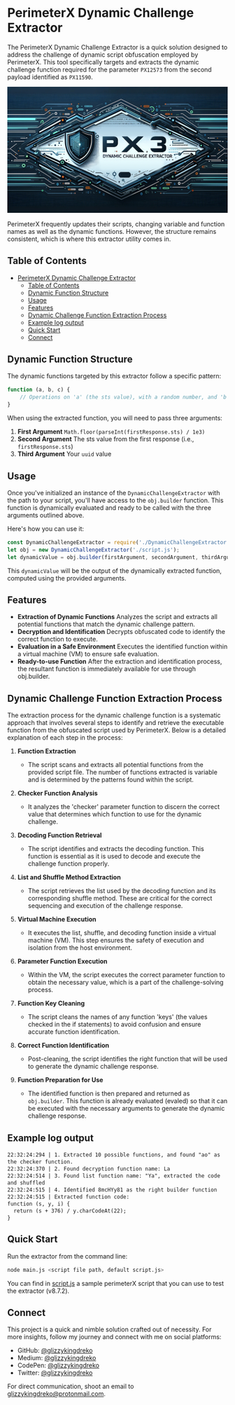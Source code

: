 # PerimeterX Dynamic Challenge Extractor
The PerimeterX Dynamic Challenge Extractor is a quick solution designed to address the challenge of dynamic script obfuscation employed by PerimeterX. This tool specifically targets and extracts the dynamic challenge function required for the parameter `PX12573` from the second payload identified as `PX11590`.

![Banner](img/banner.jpg)

PerimeterX frequently updates their scripts, changing variable and function names as well as the dynamic functions. However, the structure remains consistent, which is where this extractor utility comes in.

## Table of Contents
- [PerimeterX Dynamic Challenge Extractor](#perimeterx-dynamic-challenge-extractor)
  - [Table of Contents](#table-of-contents)
  - [Dynamic Function Structure](#dynamic-function-structure)
  - [Usage](#usage)
  - [Features](#features)
  - [Dynamic Challenge Function Extraction Process](#dynamic-challenge-function-extraction-process)
  - [Example log output](#example-log-output)
  - [Quick Start](#quick-start)
  - [Connect](#connect)

## Dynamic Function Structure
The dynamic functions targeted by this extractor follow a specific pattern:
```js
function (a, b, c) {
    // Operations on 'a' (the sts value), with a random number, and 'b' or 'c' using charCodeAt on a random index.
}
```
When using the extracted function, you will need to pass three arguments:

1. **First Argument** `Math.floor(parseInt(firstResponse.sts) / 1e3)`
2. **Second Argument** The sts value from the first response (i.e., `firstResponse.sts`)
3. **Third Argument** Your `uuid` value

## Usage
Once you've initialized an instance of the `DynamicChallengeExtractor` with the path to your script, you'll have access to the `obj.builder` function. This function is dynamically evaluated and ready to be called with the three arguments outlined above.

Here's how you can use it:
```js
const DynamicChallengeExtractor = require('./DynamicChallengeExtractor');
let obj = new DynamicChallengeExtractor('./script.js');
let dynamicValue = obj.builder(firstArgument, secondArgument, thirdArgument);
```
This `dynamicValue` will be the output of the dynamically extracted function, computed using the provided arguments.

## Features
- **Extraction of Dynamic Functions** Analyzes the script and extracts all potential functions that match the dynamic challenge pattern.
- **Decryption and Identification** Decrypts obfuscated code to identify the correct function to execute.
- **Evaluation in a Safe Environment** Executes the identified function within a virtual machine (VM) to ensure safe evaluation.
- **Ready-to-use Function** After the extraction and identification process, the resultant function is immediately available for use through obj.builder.

## Dynamic Challenge Function Extraction Process

The extraction process for the dynamic challenge function is a systematic approach that involves several steps to identify and retrieve the executable function from the obfuscated script used by PerimeterX. Below is a detailed explanation of each step in the process:

1. **Function Extraction**
   - The script scans and extracts all potential functions from the provided script file. The number of functions extracted is variable and is determined by the patterns found within the script.

2. **Checker Function Analysis**
   - It analyzes the 'checker' parameter function to discern the correct value that determines which function to use for the dynamic challenge.

3. **Decoding Function Retrieval**
   - The script identifies and extracts the decoding function. This function is essential as it is used to decode and execute the challenge function properly.

4. **List and Shuffle Method Extraction**
   - The script retrieves the list used by the decoding function and its corresponding shuffle method. These are critical for the correct sequencing and execution of the challenge response.

5. **Virtual Machine Execution**
   - It executes the list, shuffle, and decoding function inside a virtual machine (VM). This step ensures the safety of execution and isolation from the host environment.

6. **Parameter Function Execution**
   - Within the VM, the script executes the correct parameter function to obtain the necessary value, which is a part of the challenge-solving process.

7. **Function Key Cleaning**
   - The script cleans the names of any function 'keys' (the values checked in the if statements) to avoid confusion and ensure accurate function identification.

8. **Correct Function Identification**
   - Post-cleaning, the script identifies the right function that will be used to generate the dynamic challenge response.

9. **Function Preparation for Use**
   - The identified function is then prepared and returned as `obj.builder`. This function is already evaluated (evaled) so that it can be executed with the necessary arguments to generate the dynamic challenge response.

## Example log output
```
22:32:24:294 | 1. Extracted 10 possible functions, and found "ao" as the checker function.
22:32:24:370 | 2. Found decryption function name: La
22:32:24:514 | 3. Found list function name: "Ya", extracted the code and shuffled
22:32:24:515 | 4. Identified 8mcHYy81 as the right builder function
22:32:24:515 | Extracted function code: 
function (s, y, i) {
  return (s + 376) / y.charCodeAt(22);
}
```

## Quick Start
Run the extractor from the command line:
```bash
node main.js <script file path, default script.js>
```

You can find in [script.js](./script.js) a sample perimeterX script that you can use to test the extractor (v8.7.2).

## Connect

This project is a quick and nimble solution crafted out of necessity. For more insights, follow my journey and connect with me on social platforms:

- GitHub: [@glizzykingdreko](https://github.com/glizzykingdreko)
- Medium: [@glizzykingdreko](https://medium.com/@glizzykingdreko)
- CodePen: [@glizzykingdreko](https://codepen.io/glizzykingdreko)
- Twitter: [@glizzykingdreko](https://twitter.com/glizzykingdreko)

For direct communication, shoot an email to [glizzykingdreko@protonmail.com](mailto:glizzykingdreko@protonmail.com).
